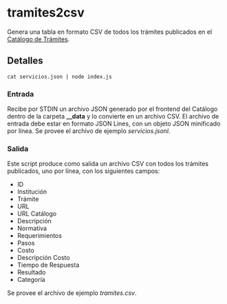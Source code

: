 # tramites2csv

Genera una tabla en formato CSV de todos los trámites publicados en el [Catálogo de Trámites](https://tramites.gob.gt/).

## Detalles

```
cat servicios.json | node index.js
```

### Entrada

Recibe por STDIN un archivo JSON generado por el frontend del Catálogo dentro de la carpeta **__data** y lo convierte en un archivo CSV. El archivo de entrada debe estar en formato JSON Lines, con un objeto JSON minificado por línea. Se provee el archivo de ejemplo *servicios.jsonl*.

### Salida

Este script produce como salida un archivo CSV con todos los trámites publicados, uno por línea, con los siguientes campos:

- ID
- Institución
- Trámite
- URL
- URL Catálogo
- Descripción
- Normativa
- Requerimientos
- Pasos
- Costo
- Descripción Costo
- Tiempo de Respuesta
- Resultado
- Categoría

Se provee el archivo de ejemplo *tramites.csv*.
